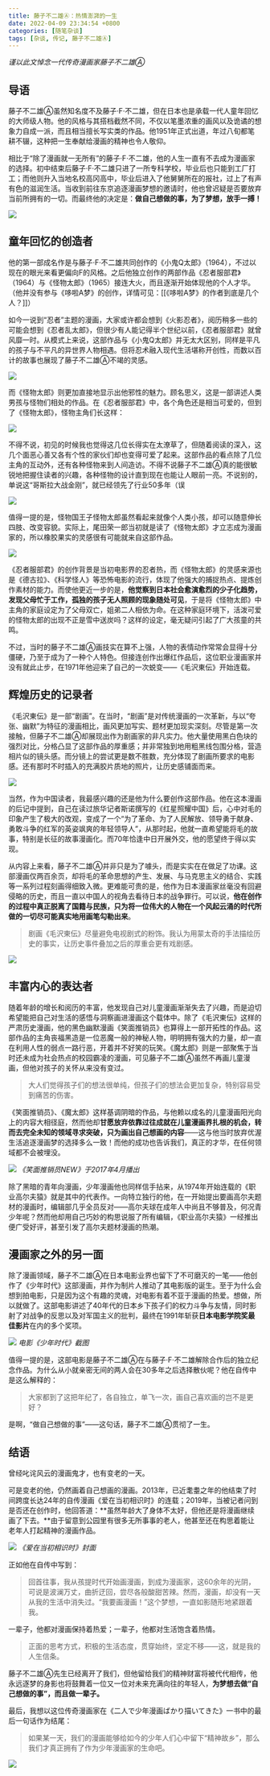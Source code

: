 ```yaml
---
title: 藤子不二雄Ⓐ：热情澎湃的一生
date: 2022-04-09 23:34:54 +0800
categories: [随笔杂谈]
tags: [杂谈, 传记, 藤子不二雄Ⓐ]
---
```



_谨以此文悼念一代传奇漫画家藤子不二雄Ⓐ_

  

## 导语

藤子不二雄Ⓐ虽然知名度不及藤子·F·不二雄，但在日本也是承载一代人童年回忆的大师级人物。他的风格与其搭档截然不同，不仅以笔墨浓重的画风以及诡谲的想象力自成一派，而且相当擅长写实类的作品。他1951年正式出道，年过八旬都笔耕不辍，这种把一生奉献给漫画的精神也令人敬仰。

相比于“除了漫画就一无所有”的藤子·F·不二雄，他的人生一直有不去成为漫画家的选择。初中结束后藤子·F·不二雄只进了一所专科学校，毕业后也只能到工厂打工；而他则升入当地名校高冈高中，毕业后进入了他舅舅所在的报社，过上了有声有色的滋润生活。当收到前往东京追逐漫画梦想的邀请时，他也曾迟疑是否要放弃当前所拥有的一切。而最终他的决定是：**做自己想做的事，为了梦想，放手一搏！**

![](https://pic2.zhimg.com/80/v2-b4183f1bf4e2f6b8ff9a89bc9ea76339_1440w.jpg?source=c8b7c179)

## 童年回忆的创造者

他的第一部成名作是与藤子·F·不二雄共同创作的《小鬼Q太郎》（1964），不过以现在的眼光来看更偏向F的风格。之后他独立创作的两部作品《忍者服部君》（1964）与《怪物太郎》（1965）接连大火，而且逐渐开始体现他的个人才华。（他并没有参与《哆啦A梦》的创作，详情可见：[[《哆啦A梦》的作者到底是几个人？]]）

如今一说到“忍者”主题的漫画，大家或许都会想到《火影忍者》，阅历稍多一些的可能会想到《忍者乱太郎》，但很少有人能记得半个世纪以前，《忍者服部君》就曾风靡一时。从模式上来说，这部作品与《小鬼Q太郎》并无太大区别，同样是平凡的孩子与不平凡的异世界人物相遇。但将忍术融入现代生活堪称开创性，而数以百计的故事也展现了藤子不二雄Ⓐ不竭的灵感。

![](https://pic1.zhimg.com/80/v2-b91529e7a1b215ac3240999f06f6fc45_1440w.jpg?source=c8b7c179)

而《怪物太郎》则更加直接地显示出他邪性的魅力。顾名思义，这是一部讲述人类男孩与怪物们相处的作品。在《忍者服部君》中，各个角色还是相当可爱的，但到了《怪物太郎》，怪物主角们长这样：

![](https://pic1.zhimg.com/80/v2-8052cbfe4a96b65350e41bf4ef349b35_1440w.jpg?source=c8b7c179)

不得不说，初见的时候我也觉得这几位长得实在太潦草了，但随着阅读的深入，这几个面恶心善又各有个性的家伙们却也变得可爱了起来。这部作品的看点除了几位主角的互动外，还有各种怪物来到人间造访。不得不说藤子不二雄Ⓐ真的能很敏锐地把握住读者的兴趣，各种怪物的设计直到现在也能让人眼前一亮。不说别的，单说这“哥斯拉大战金刚”，就已经领先了行业50多年（误

![](https://pic4.zhimg.com/80/v2-85b713db1ce5024ec43aba70bd6d9842_1440w.jpg?source=c8b7c179)

值得一提的是，怪物国王子怪物太郎虽然看起来就像个人类小孩，却可以随意伸长四肢、改变容貌。实际上，尾田荣一郎当初就是读了《怪物太郎》才立志成为漫画家的，所以橡胶果实的灵感很有可能就来自这部作品。

![](https://pica.zhimg.com/80/v2-24ec4a9ad655e56be0e1d2585540a365_1440w.jpg?source=c8b7c179)

《忍者服部君》的创作背景是当初电影界的忍者热，而《怪物太郎》的灵感来源也是《德古拉》、《科学怪人》等恐怖电影的流行，体现了他强大的捕捉热点、提炼创作素材的能力。而使他更近一步的是，**他觉察到日本社会愈演愈烈的少子化趋势，发现父母忙于工作，孤独的孩子无人照顾的现象随处可见**，于是将《怪物太郎》中主角的家庭设定为了父母双亡，姐弟二人相依为命。在这种家庭环境下，活泼可爱的怪物太郎的出现不正是雪中送炭吗？这样的设定，毫无疑问引起了广大孩童的共鸣。

不过，当时的藤子不二雄Ⓐ画技实在算不上强，人物的表情动作常常会显得十分僵硬，乃至于成为了一种个人特色。但接连创作出爆红作品后，这位职业漫画家并没有就此止步，在1971年他迎来了自己的一次蜕变——《毛沢東伝》开始连载。

## 辉煌历史的记录者

《毛沢東伝》是一部“剧画”。在当时，“剧画”是对传统漫画的一次革新，与以“夸张、幽默”为特征的漫画相比，画风更加写实、题材更加现实深刻。尽管是第一次接触，但藤子不二雄Ⓐ却展现出作为剧画家的非凡实力。他大量使用黑白色块的强烈对比，分格凸显了这部作品的厚重感；并非常独到地用粗黑线包围分格，营造相片似的镜头感。而分镜上的尝试更是数不胜数，充分体现了剧画所要求的电影感。还有那时不时插入的充满胶片质地的照片，让历史感铺面而来。

![](https://picx.zhimg.com/80/v2-48d0d1e0cf76cf936b65936dc7663eb3_1440w.jpg?source=c8b7c179)

当然，作为中国读者，我最感兴趣的还是他为什么要创作这部作品。他在这本漫画的后记中提到，自己在读过旅华记者斯诺撰写的《红星照耀中国》后，心中对毛的印象产生了极大的改观，变成了一个“为了革命、为了人民解放、领导勇于献身、勇敢斗争的红军的英姿飒爽的年轻领导人”，从那时起，他就一直希望能将毛的故事，特别是长征的故事漫画化。而70年恰逢中日开展外交，他的愿望终于得以实现。

从内容上来看，藤子不二雄Ⓐ并非只是为了噱头，而是实实在在做足了功课。这部漫画仅两百余页，却将毛的革命思想的产生、发展、与马克思主义的结合、实践等一系列过程刻画得细致入微。更难能可贵的是，他作为日本漫画家丝毫没有回避侵略的历史，而且一直以中国人的视角去看待日本的战争罪行。可以说，**他在创作的过程中真正脱离了国籍与民族，只为将一位伟大的人物在一个风起云涌的时代所做的一切尽可能真实地用画笔勾勒出来**。

> 剧画《毛沢東伝》尽量避免电视剧式的粉饰。我认为用蒙太奇的手法描绘历史的事实，让历史事件叠加之后的厚重会更有戏剧感。

![](https://pic1.zhimg.com/80/v2-d185d76e189fc876932bfe6745a37aa4_1440w.jpg?source=c8b7c179)

## 丰富内心的表达者

随着年龄的增长和阅历的丰富，他发现自己对儿童漫画渐渐失去了兴趣，而是迫切希望能把自己对生活的感悟与洞察画进漫画这个载体中。除了《毛沢東伝》这样的严肃历史漫画，他的黑色幽默漫画《笑面推销员》也算得上一部开拓性的作品。这部作品的主角丧福黑造是一位恶魔一般的神秘人物，明明拥有强大的力量，却一直在利用人性的弱点一路行恶，开着并不好笑的玩笑。《魔太郎》则是一部聚焦于当时还未成为社会热点的校园霸凌的漫画，可见藤子不二雄Ⓐ虽然不再画儿童漫画，但他对孩子的关怀从来没有变过。

> 大人们觉得孩子们的想法很单纯，但孩子们的想法会更加复杂，特别容易受到痛苦的伤害。

《笑面推销员》、《魔太郎》这样基调阴暗的作品，与他赖以成名的儿童漫画阳光向上的内容大相径庭，然而他却**甘愿放弃依靠过往成就在儿童漫画界扎根的机会，转而去完全未知的领域寻求突破，只为画出自己想画的内容**——这与他当时放弃优渥生活追逐漫画梦的选择多么一致！而他的成功也告诉我们，真正的才华，在任何领域都不会被埋没。

![](https://picx.zhimg.com/80/v2-daecd838ed5708378788e6a06b6fca8a_1440w.jpg?source=c8b7c179)
_《笑面推销员NEW》于2017年4月播出_

除了黑暗的青年向漫画，少年漫画他也同样信手拈来，从1974年开始连载的《职业高尔夫猿》就是其中的代表作。一向特立独行的他，在一开始提出要画高尔夫题材的漫画时，编辑部几乎全员反对——高尔夫球在成年人中尚且不够普及，何况青少年呢？然而他却用自己巧妙的构思说服了所有编辑，《职业高尔夫猿》一经推出便广受好评，甚至引发了高尔夫题材漫画的热潮。

## 漫画家之外的另一面

除了漫画领域，藤子不二雄Ⓐ在日本电影业界也留下了不可磨灭的一笔——他创作了《少年时代》这部漫画，并作为制片人推动了其电影版的诞生。至于为什么会想到拍电影，只是因为这个有趣的灵魂，对电影有着不亚于漫画的热爱。想做，所以就做了。这部电影讲述了40年代的日本乡下孩子们的权力斗争与友情，同时影射了对战争的反思以及对军国主义的批判，最终在1991年斩获**日本电影学院奖最佳影片**在内的多个奖项。

![](https://pic3.zhimg.com/80/v2-d40ba5191370a1fa31b986f7aed051cd_1440w.jpg?source=c8b7c179)
_电影《少年时代》截图_

值得一提的是，这部电影是藤子不二雄Ⓐ在与藤子·F·不二雄解除合作后的独立纪念作品。为什么从小就亲密无间的两人会在30多年之后选择散伙呢？他在自传中是这么解释的：

> 大家都到了这把年纪了，各自独立，单飞一次，画自己喜欢画的岂不是更好？

是啊，“做自己想做的事”——这句话，藤子不二雄Ⓐ贯彻了一生。

## 结语

曾经叱诧风云的漫画鬼才，也有变老的一天。

可是变老的他，仍然画着自己想画的漫画。2013年，已近耄耋之年的他结束了时间跨度长达24年的自传漫画《爱在当初相识时》的连载；2019年，当被记者问到是否还在创作时，他回答道：**虽然年龄大了身体不太好，但他还是将漫画继续画了下去。**由于留意到公园里有很多无所事事的老人，他甚至还在构思着能让老年人打起精神的漫画作品。

![](https://pica.zhimg.com/80/v2-218d934c24325d159c8b4dcbc2993905_1440w.jpg?source=c8b7c179)
_《爱在当初相识时》封面_

正如他在自传中写到：

> 回首往事，我从孩提时代开始画漫画，到成为漫画家，这60余年的光阴，可说是波澜万丈，曲折迂回，尝尽各般酸甜苦辣。然而，漫画，却没有一天从我的生活中消失过。“我要画漫画！”这个梦想，一直如影随形地紧跟着我。

一辈子，他都对漫画保持着热爱；一辈子，他都对生活饱含着热情。

> 正面的思考方式，积极的生活态度，贯穿始终，坚定不移——这，就是我的人生信条。

藤子不二雄Ⓐ先生已经离开了我们，但他留给我们的精神财富将被代代相传，他永远逐梦的身影也将鼓舞着一位又一位对未来充满向往的年轻人，**为梦想去做“自己想做的事”，而且做一辈子。**

  


最后，我想以这位传奇漫画家在《二人で少年漫画ばかり描いてきた》一书中的最后一句话作为结尾：

> 如果某一天，我们的漫画能够给如今的少年人们心中留下“精神故乡”，那么我们才真正拥有了作为少年漫画家的生命吧。

![](https://pic1.zhimg.com/80/v2-33f41f7f574d15799627ffcfadcf102c_1440w.jpg?source=c8b7c179)